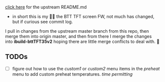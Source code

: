 [click here](https://github.com/bigtreetech/BIGTREETECH-TouchScreenFirmware/blob/master/README.md) for the upstream README.md

- in short this is my 🙋‍♂️ the BTT TFT screen FW, not much has changed, but if curious see commit log.

I pull in changes from the upstream master branch from this repo, then merge them into origin master, and then from there I merge the changes into **ibuild-bttTFT35v2** hoping there are little merge conflicts to deal with. 🤞


## TODOs

- [ ] figure out how to use the _custom1_ or _custom2_ menu items in the _preheat_ menu to add custom preheat temperatures. _time permitting_
